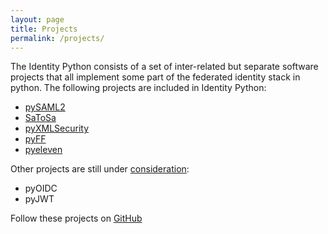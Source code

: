 ```yaml
---
layout: page
title: Projects
permalink: /projects/
---
```


The Identity Python consists of a set of inter-related but separate software projects
that all implement some part of the federated identity stack in python. The following 
projects are included in Identity Python: 

* [pySAML2](https://github.com/IdentityPython/pysaml2)
* [SaToSa](https://github.com/IdentityPython/SATOSA)
* [pyXMLSecurity](https://github.com/IdentityPython/pyXMLSecurity)
* [pyFF](https://github.com/IdentityPython/pyFF)
* [pyeleven](https://github.com/IdentityPython/pyeleven) 

Other projects are still under [consideration](https://dracc.commonsconservancy.org/0025/):
* pyOIDC
* pyJWT


Follow these projects on [GitHub](https://github.com/IdentityPython)
